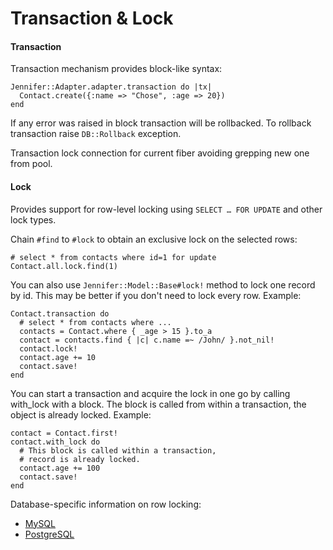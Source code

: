 # Transaction & Lock

#### Transaction

Transaction mechanism provides block-like syntax:

```crystal
Jennifer::Adapter.adapter.transaction do |tx|
  Contact.create({:name => "Chose", :age => 20})
end
```

If any error was raised in block transaction will be rollbacked. To rollback transaction raise `DB::Rollback` exception.

Transaction lock connection for current fiber avoiding grepping new one from pool.

#### Lock

Provides support for row-level locking using `SELECT … FOR UPDATE` and other lock types.

Chain `#find` to `#lock` to obtain an exclusive lock on the selected rows:

```crystal
# select * from contacts where id=1 for update
Contact.all.lock.find(1)
```

You can also use `Jennifer::Model::Base#lock!` method to lock one record by id. This may be better if you don't need to lock every row. Example:

```crystal
Contact.transaction do
  # select * from contacts where ...
  contacts = Contact.where { _age > 15 }.to_a
  contact = contacts.find { |c| c.name =~ /John/ }.not_nil!
  contact.lock!
  contact.age += 10
  contact.save!
end
```

You can start a transaction and acquire the lock in one go by calling with_lock with a block. The block is called from within a transaction, the object is already locked. Example:

```crystal
contact = Contact.first!
contact.with_lock do
  # This block is called within a transaction,
  # record is already locked.
  contact.age += 100
  contact.save!
end
```

Database-specific information on row locking:
- [MySQL](http://dev.mysql.com/doc/refman/5.7/en/innodb-locking-reads.html)
- [PostgreSQL](http://www.postgresql.org/docs/current/interactive/sql-select.html#SQL-FOR-UPDATE-SHARE)
